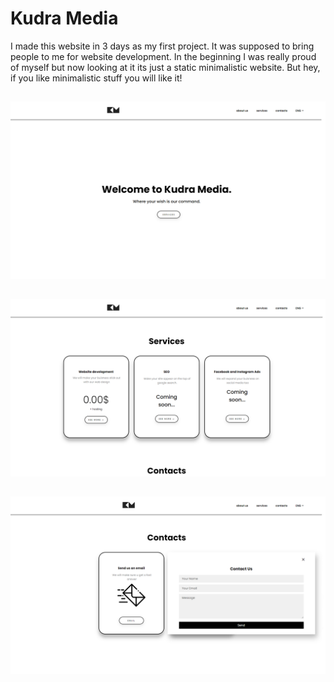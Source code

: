 # Kudra Media
I made this website in 3 days as my first project. It was supposed to bring people to me for website development.
In the beginning I was really proud of myself but now looking at it its just a static minimalistic website. 
But hey, if you like minimalistic stuff you will like it!

## 

  <img width="700px" src="https://github.com/Luka-Kudra/KudraMedia/blob/main/design/Home%20page.png?raw=true" >
  
## 

  <img width="700px" src="https://github.com/Luka-Kudra/KudraMedia/blob/main/design/Contacts%20page.png?raw=true" >
  
## 
  
<img width="700px" src="https://github.com/Luka-Kudra/KudraMedia/blob/main/design/Services%20page.png?raw=true" >

